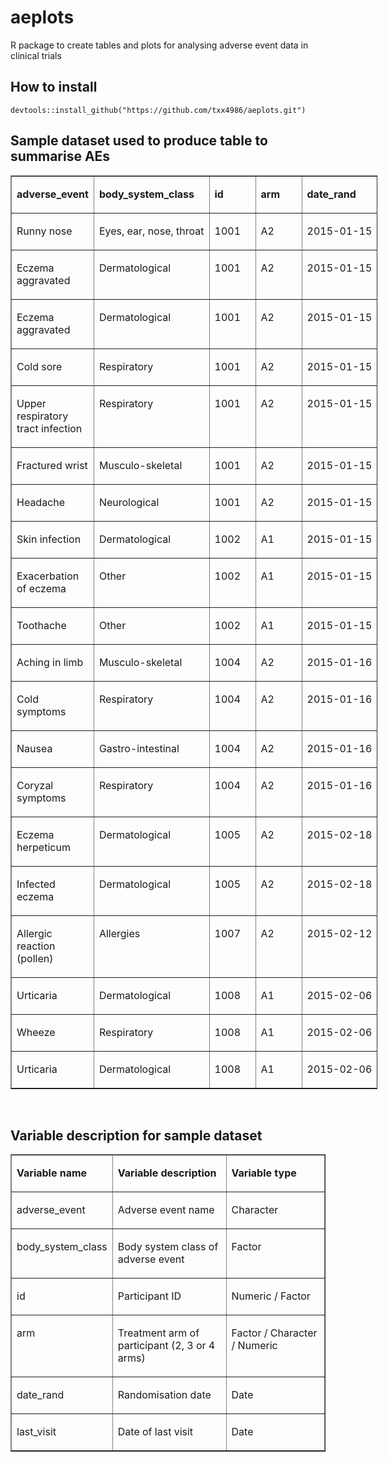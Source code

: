 # aeplots
R package to create tables and plots for analysing adverse event data in clinical trials

## How to install
```
devtools::install_github("https://github.com/txx4986/aeplots.git")
```

## Sample dataset used to produce table to summarise AEs
<table style="width: 587px;" border="1" cellspacing="0" cellpadding="0">
<tbody>
<tr>
<td valign="top" width="151">
<p><strong>adverse_event</strong></p>
</td>
<td valign="top" nowrap="nowrap" width="132">
<p><strong>body_system_class</strong></p>
</td>
<td valign="top" nowrap="nowrap" width="57">
<p><strong>id</strong></p>
</td>
<td valign="top" nowrap="nowrap" width="57">
<p><strong>arm</strong></p>
</td>
<td valign="top" nowrap="nowrap" width="94">
<p><strong>date_rand</strong></p>
</td>
<td valign="top" nowrap="nowrap" width="95">
<p><strong>last_visit</strong></p>
</td>
</tr>
<tr>
<td valign="top" width="151">
<p>Runny nose</p>
</td>
<td valign="top" nowrap="nowrap" width="132">
<p>Eyes, ear, nose, throat</p>
</td>
<td valign="top" nowrap="nowrap" width="57">
<p>1001</p>
</td>
<td valign="top" nowrap="nowrap" width="57">
<p>A2</p>
</td>
<td valign="top" nowrap="nowrap" width="94">
<p>2015-01-15</p>
</td>
<td valign="top" nowrap="nowrap" width="95">
<p>2015-12-23</p>
</td>
</tr>
<tr>
<td valign="top" width="151">
<p>Eczema aggravated</p>
</td>
<td valign="top" nowrap="nowrap" width="132">
<p>Dermatological</p>
</td>
<td valign="top" nowrap="nowrap" width="57">
<p>1001</p>
</td>
<td valign="top" nowrap="nowrap" width="57">
<p>A2</p>
</td>
<td valign="top" nowrap="nowrap" width="94">
<p>2015-01-15</p>
</td>
<td valign="top" nowrap="nowrap" width="95">
<p>2015-12-23</p>
</td>
</tr>
<tr>
<td valign="top" width="151">
<p>Eczema aggravated</p>
</td>
<td valign="top" nowrap="nowrap" width="132">
<p>Dermatological</p>
</td>
<td valign="top" nowrap="nowrap" width="57">
<p>1001</p>
</td>
<td valign="top" nowrap="nowrap" width="57">
<p>A2</p>
</td>
<td valign="top" nowrap="nowrap" width="94">
<p>2015-01-15</p>
</td>
<td valign="top" nowrap="nowrap" width="95">
<p>2015-12-23</p>
</td>
</tr>
<tr>
<td valign="top" width="151">
<p>Cold sore</p>
</td>
<td valign="top" nowrap="nowrap" width="132">
<p>Respiratory</p>
</td>
<td valign="top" nowrap="nowrap" width="57">
<p>1001</p>
</td>
<td valign="top" nowrap="nowrap" width="57">
<p>A2</p>
</td>
<td valign="top" nowrap="nowrap" width="94">
<p>2015-01-15</p>
</td>
<td valign="top" nowrap="nowrap" width="95">
<p>2015-12-23</p>
</td>
</tr>
<tr>
<td valign="top" width="151">
<p>Upper respiratory tract infection</p>
</td>
<td valign="top" nowrap="nowrap" width="132">
<p>Respiratory</p>
</td>
<td valign="top" nowrap="nowrap" width="57">
<p>1001</p>
</td>
<td valign="top" nowrap="nowrap" width="57">
<p>A2</p>
</td>
<td valign="top" nowrap="nowrap" width="94">
<p>2015-01-15</p>
</td>
<td valign="top" nowrap="nowrap" width="95">
<p>2015-12-23</p>
</td>
</tr>
<tr>
<td valign="top" width="151">
<p>Fractured wrist</p>
</td>
<td valign="top" nowrap="nowrap" width="132">
<p>Musculo-skeletal</p>
</td>
<td valign="top" nowrap="nowrap" width="57">
<p>1001</p>
</td>
<td valign="top" nowrap="nowrap" width="57">
<p>A2</p>
</td>
<td valign="top" nowrap="nowrap" width="94">
<p>2015-01-15</p>
</td>
<td valign="top" nowrap="nowrap" width="95">
<p>2015-12-23</p>
</td>
</tr>
<tr>
<td valign="top" width="151">
<p>Headache</p>
</td>
<td valign="top" nowrap="nowrap" width="132">
<p>Neurological</p>
</td>
<td valign="top" nowrap="nowrap" width="57">
<p>1001</p>
</td>
<td valign="top" nowrap="nowrap" width="57">
<p>A2</p>
</td>
<td valign="top" nowrap="nowrap" width="94">
<p>2015-01-15</p>
</td>
<td valign="top" nowrap="nowrap" width="95">
<p>2015-12-23</p>
</td>
</tr>
<tr>
<td valign="top" width="151">
<p>Skin infection</p>
</td>
<td valign="top" nowrap="nowrap" width="132">
<p>Dermatological</p>
</td>
<td valign="top" nowrap="nowrap" width="57">
<p>1002</p>
</td>
<td valign="top" nowrap="nowrap" width="57">
<p>A1</p>
</td>
<td valign="top" nowrap="nowrap" width="94">
<p>2015-01-15</p>
</td>
<td valign="top" nowrap="nowrap" width="95">
<p>2015-12-22</p>
</td>
</tr>
<tr>
<td valign="top" width="151">
<p>Exacerbation of eczema</p>
</td>
<td valign="top" nowrap="nowrap" width="132">
<p>Other</p>
</td>
<td valign="top" nowrap="nowrap" width="57">
<p>1002</p>
</td>
<td valign="top" nowrap="nowrap" width="57">
<p>A1</p>
</td>
<td valign="top" nowrap="nowrap" width="94">
<p>2015-01-15</p>
</td>
<td valign="top" nowrap="nowrap" width="95">
<p>2015-12-22</p>
</td>
</tr>
<tr>
<td valign="top" width="151">
<p>Toothache</p>
</td>
<td valign="top" nowrap="nowrap" width="132">
<p>Other</p>
</td>
<td valign="top" nowrap="nowrap" width="57">
<p>1002</p>
</td>
<td valign="top" nowrap="nowrap" width="57">
<p>A1</p>
</td>
<td valign="top" nowrap="nowrap" width="94">
<p>2015-01-15</p>
</td>
<td valign="top" nowrap="nowrap" width="95">
<p>2015-12-22</p>
</td>
</tr>
<tr>
<td valign="top" width="151">
<p>Aching in limb</p>
</td>
<td valign="top" nowrap="nowrap" width="132">
<p>Musculo-skeletal</p>
</td>
<td valign="top" nowrap="nowrap" width="57">
<p>1004</p>
</td>
<td valign="top" nowrap="nowrap" width="57">
<p>A2</p>
</td>
<td valign="top" nowrap="nowrap" width="94">
<p>2015-01-16</p>
</td>
<td valign="top" nowrap="nowrap" width="95">
<p>2015-12-14</p>
</td>
</tr>
<tr>
<td valign="top" width="151">
<p>Cold symptoms</p>
</td>
<td valign="top" nowrap="nowrap" width="132">
<p>Respiratory</p>
</td>
<td valign="top" nowrap="nowrap" width="57">
<p>1004</p>
</td>
<td valign="top" nowrap="nowrap" width="57">
<p>A2</p>
</td>
<td valign="top" nowrap="nowrap" width="94">
<p>2015-01-16</p>
</td>
<td valign="top" nowrap="nowrap" width="95">
<p>2015-12-14</p>
</td>
</tr>
<tr>
<td valign="top" width="151">
<p>Nausea</p>
</td>
<td valign="top" nowrap="nowrap" width="132">
<p>Gastro-intestinal</p>
</td>
<td valign="top" nowrap="nowrap" width="57">
<p>1004</p>
</td>
<td valign="top" nowrap="nowrap" width="57">
<p>A2</p>
</td>
<td valign="top" nowrap="nowrap" width="94">
<p>2015-01-16</p>
</td>
<td valign="top" nowrap="nowrap" width="95">
<p>2015-12-14</p>
</td>
</tr>
<tr>
<td valign="top" width="151">
<p>Coryzal symptoms</p>
</td>
<td valign="top" nowrap="nowrap" width="132">
<p>Respiratory</p>
</td>
<td valign="top" nowrap="nowrap" width="57">
<p>1004</p>
</td>
<td valign="top" nowrap="nowrap" width="57">
<p>A2</p>
</td>
<td valign="top" nowrap="nowrap" width="94">
<p>2015-01-16</p>
</td>
<td valign="top" nowrap="nowrap" width="95">
<p>2015-12-14</p>
</td>
</tr>
<tr>
<td valign="top" width="151">
<p>Eczema herpeticum</p>
</td>
<td valign="top" nowrap="nowrap" width="132">
<p>Dermatological</p>
</td>
<td valign="top" nowrap="nowrap" width="57">
<p>1005</p>
</td>
<td valign="top" nowrap="nowrap" width="57">
<p>A2</p>
</td>
<td valign="top" nowrap="nowrap" width="94">
<p>2015-02-18</p>
</td>
<td valign="top" nowrap="nowrap" width="95">
<p>2016-01-20</p>
</td>
</tr>
<tr>
<td valign="top" width="151">
<p>Infected eczema</p>
</td>
<td valign="top" nowrap="nowrap" width="132">
<p>Dermatological</p>
</td>
<td valign="top" nowrap="nowrap" width="57">
<p>1005</p>
</td>
<td valign="top" nowrap="nowrap" width="57">
<p>A2</p>
</td>
<td valign="top" nowrap="nowrap" width="94">
<p>2015-02-18</p>
</td>
<td valign="top" nowrap="nowrap" width="95">
<p>2016-01-20</p>
</td>
</tr>
<tr>
<td valign="top" width="151">
<p>Allergic reaction (pollen)</p>
</td>
<td valign="top" nowrap="nowrap" width="132">
<p>Allergies</p>
</td>
<td valign="top" nowrap="nowrap" width="57">
<p>1007</p>
</td>
<td valign="top" nowrap="nowrap" width="57">
<p>A2</p>
</td>
<td valign="top" nowrap="nowrap" width="94">
<p>2015-02-12</p>
</td>
<td valign="top" nowrap="nowrap" width="95">
<p>2016-01-18</p>
</td>
</tr>
<tr>
<td valign="top" width="151">
<p>Urticaria</p>
</td>
<td valign="top" nowrap="nowrap" width="132">
<p>Dermatological</p>
</td>
<td valign="top" nowrap="nowrap" width="57">
<p>1008</p>
</td>
<td valign="top" nowrap="nowrap" width="57">
<p>A1</p>
</td>
<td valign="top" nowrap="nowrap" width="94">
<p>2015-02-06</p>
</td>
<td valign="top" nowrap="nowrap" width="95">
<p>2016-01-04</p>
</td>
</tr>
<tr>
<td valign="top" width="151">
<p>Wheeze</p>
</td>
<td valign="top" nowrap="nowrap" width="132">
<p>Respiratory</p>
</td>
<td valign="top" nowrap="nowrap" width="57">
<p>1008</p>
</td>
<td valign="top" nowrap="nowrap" width="57">
<p>A1</p>
</td>
<td valign="top" nowrap="nowrap" width="94">
<p>2015-02-06</p>
</td>
<td valign="top" nowrap="nowrap" width="95">
<p>2016-01-04</p>
</td>
</tr>
<tr>
<td valign="top" width="151">
<p>Urticaria</p>
</td>
<td valign="top" nowrap="nowrap" width="132">
<p>Dermatological</p>
</td>
<td valign="top" nowrap="nowrap" width="57">
<p>1008</p>
</td>
<td valign="top" nowrap="nowrap" width="57">
<p>A1</p>
</td>
<td valign="top" nowrap="nowrap" width="94">
<p>2015-02-06</p>
</td>
<td valign="top" nowrap="nowrap" width="95">
<p>2016-01-04</p>
</td>
</tr>
</tbody>
</table>
<p>&nbsp;</p>

## Variable description for sample dataset
<table border="1" cellspacing="0" cellpadding="0">
<tbody>
<tr>
<td valign="top" width="121">
<p><strong>Variable name</strong></p>
</td>
<td valign="top" width="243">
<p><strong>Variable description</strong></p>
</td>
<td valign="top" width="237">
<p><strong>Variable type</strong></p>
</td>
</tr>
<tr>
<td valign="top" width="121">
<p>adverse_event</p>
</td>
<td valign="top" width="243">
<p>Adverse event name</p>
</td>
<td valign="top" width="237">
<p>Character</p>
</td>
</tr>
<tr>
<td valign="top" width="121">
<p>body_system_class</p>
</td>
<td valign="top" width="243">
<p>Body system class of adverse event</p>
</td>
<td valign="top" width="237">
<p>Factor</p>
</td>
</tr>
<tr>
<td valign="top" width="121">
<p>id</p>
</td>
<td valign="top" width="243">
<p>Participant ID</p>
</td>
<td valign="top" width="237">
<p>Numeric / Factor</p>
</td>
</tr>
<tr>
<td valign="top" width="121">
<p>arm</p>
</td>
<td valign="top" width="243">
<p>Treatment arm of participant (2, 3 or 4 arms)</p>
</td>
<td valign="top" width="237">
<p>Factor / Character / Numeric</p>
</td>
</tr>
<tr>
<td valign="top" width="121">
<p>date_rand</p>
</td>
<td valign="top" width="243">
<p>Randomisation date</p>
</td>
<td valign="top" width="237">
<p>Date</p>
</td>
</tr>
<tr>
<td valign="top" width="121">
<p>last_visit</p>
</td>
<td valign="top" width="243">
<p>Date of last visit</p>
</td>
<td valign="top" width="237">
<p>Date</p>
</td>
</tr>
</tbody>
</table>
